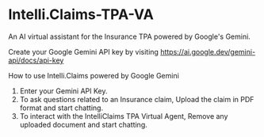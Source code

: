 # Intelli.Claims-TPA-VA

An AI virtual assistant for the Insurance TPA powered by Google's Gemini.

Create your Google Gemini API key by visiting https://ai.google.dev/gemini-api/docs/api-key


How to use Intelli.Claims powered by Google Gemini

1. Enter your Gemini API Key.
2. To ask questions related to an Insurance claim, Upload the claim in PDF format and start chatting.
3. To interact with the IntelliClaims TPA Virtual Agent, Remove any uploaded document and start chatting.
